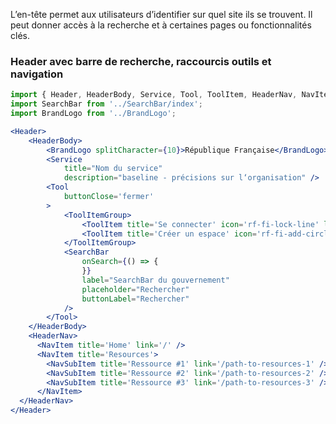 L’en-tête permet aux utilisateurs d’identifier sur quel site ils se trouvent. Il peut donner accès à la recherche et à certaines pages ou fonctionnalités clés.

### Header avec barre de recherche, raccourcis outils et navigation

```jsx
import { Header, HeaderBody, Service, Tool, ToolItem, HeaderNav, NavItem, NavSubItem, ToolItemGroup } from '.';
import SearchBar from '../SearchBar/index';
import BrandLogo from '../BrandLogo';

<Header>
    <HeaderBody>
        <BrandLogo splitCharacter={10}>République Française</BrandLogo>
        <Service
            title="Nom du service"
            description="baseline - précisions sur l‘organisation" />
        <Tool
            buttonClose='fermer'
        >
            <ToolItemGroup>
                <ToolItem title='Se connecter' icon='rf-fi-lock-line' link='/path'></ToolItem>
                <ToolItem title='Créer un espace' icon='rf-fi-add-circle-line' link='/path'></ToolItem>
            </ToolItemGroup>
            <SearchBar
                onSearch={() => {
                }}
                label="SearchBar du gouvernement"
                placeholder="Rechercher"
                buttonLabel="Rechercher"
            />
        </Tool>
    </HeaderBody>
    <HeaderNav>
      <NavItem title='Home' link='/' />
      <NavItem title='Resources'>
        <NavSubItem title='Ressource #1' link='/path-to-resources-1' />
        <NavSubItem title='Ressource #2' link='/path-to-resources-2' />
        <NavSubItem title='Ressource #3' link='/path-to-resources-3' />
      </NavItem>
  </HeaderNav>
</Header>
```
